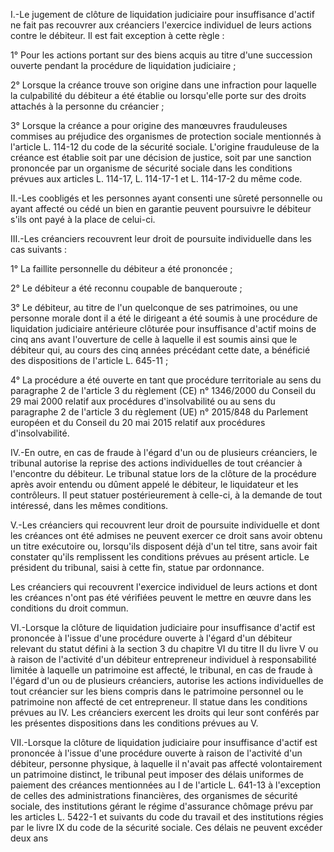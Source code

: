 I.-Le jugement de clôture de liquidation judiciaire pour insuffisance d'actif ne fait pas recouvrer aux créanciers l'exercice individuel de leurs actions contre le débiteur. Il est fait exception à cette règle :

1° Pour les actions portant sur des biens acquis au titre d'une succession ouverte pendant la procédure de liquidation judiciaire ;

2° Lorsque la créance trouve son origine dans une infraction pour laquelle la culpabilité du débiteur a été établie ou lorsqu'elle porte sur des droits attachés à la personne du créancier ;

3° Lorsque la créance a pour origine des manœuvres frauduleuses commises au préjudice des organismes de protection sociale mentionnés à l'article L. 114-12 du code de la sécurité sociale. L'origine frauduleuse de la créance est établie soit par une décision de justice, soit par une sanction prononcée par un organisme de sécurité sociale dans les conditions prévues aux articles L. 114-17, L. 114-17-1 et L. 114-17-2 du même code.

II.-Les coobligés et les personnes ayant consenti une sûreté personnelle ou ayant affecté ou cédé un bien en garantie peuvent poursuivre le débiteur s'ils ont payé à la place de celui-ci.

III.-Les créanciers recouvrent leur droit de poursuite individuelle dans les cas suivants :

1° La faillite personnelle du débiteur a été prononcée ;

2° Le débiteur a été reconnu coupable de banqueroute ;

3° Le débiteur, au titre de l'un quelconque de ses patrimoines, ou une personne morale dont il a été le dirigeant a été soumis à une procédure de liquidation judiciaire antérieure clôturée pour insuffisance d'actif moins de cinq ans avant l'ouverture de celle à laquelle il est soumis ainsi que le débiteur qui, au cours des cinq années précédant cette date, a bénéficié des dispositions de l'article L. 645-11 ;

4° La procédure a été ouverte en tant que procédure territoriale au sens du paragraphe 2 de l'article 3 du règlement (CE) n° 1346/2000 du Conseil du 29 mai 2000 relatif aux procédures d'insolvabilité ou au sens du paragraphe 2 de l'article 3 du règlement (UE) n° 2015/848 du Parlement européen et du Conseil du 20 mai 2015 relatif aux procédures d'insolvabilité.

IV.-En outre, en cas de fraude à l'égard d'un ou de plusieurs créanciers, le tribunal autorise la reprise des actions individuelles de tout créancier à l'encontre du débiteur. Le tribunal statue lors de la clôture de la procédure après avoir entendu ou dûment appelé le débiteur, le liquidateur et les contrôleurs. Il peut statuer postérieurement à celle-ci, à la demande de tout intéressé, dans les mêmes conditions.

V.-Les créanciers qui recouvrent leur droit de poursuite individuelle et dont les créances ont été admises ne peuvent exercer ce droit sans avoir obtenu un titre exécutoire ou, lorsqu'ils disposent déjà d'un tel titre, sans avoir fait constater qu'ils remplissent les conditions prévues au présent article. Le président du tribunal, saisi à cette fin, statue par ordonnance.

Les créanciers qui recouvrent l'exercice individuel de leurs actions et dont les créances n'ont pas été vérifiées peuvent le mettre en œuvre dans les conditions du droit commun.

VI.-Lorsque la clôture de liquidation judiciaire pour insuffisance d'actif est prononcée à l'issue d'une procédure ouverte à l'égard d'un débiteur relevant du statut défini à la section 3 du chapitre VI du titre II du livre V ou à raison de l'activité d'un débiteur entrepreneur individuel à responsabilité limitée à laquelle un patrimoine est affecté, le tribunal, en cas de fraude à l'égard d'un ou de plusieurs créanciers, autorise les actions individuelles de tout créancier sur les biens compris dans le patrimoine personnel ou le patrimoine non affecté de cet entrepreneur. Il statue dans les conditions prévues au IV. Les créanciers exercent les droits qui leur sont conférés par les présentes dispositions dans les conditions prévues au V.

VII.-Lorsque la clôture de liquidation judiciaire pour insuffisance d'actif est prononcée à l'issue d'une procédure ouverte à raison de l'activité d'un débiteur, personne physique, à laquelle il n'avait pas affecté volontairement un patrimoine distinct, le tribunal peut imposer des délais uniformes de paiement des créances mentionnées au I de l'article L. 641-13 à l'exception de celles des administrations financières, des organismes de sécurité sociale, des institutions gérant le régime d'assurance chômage prévu par les articles L. 5422-1 et suivants du code du travail et des institutions régies par le livre IX du code de la sécurité sociale. Ces délais ne peuvent excéder deux ans
